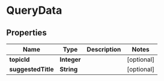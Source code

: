 
# QueryData

## Properties
Name | Type | Description | Notes
------------ | ------------- | ------------- | -------------
**topicId** | **Integer** |  |  [optional]
**suggestedTitle** | **String** |  |  [optional]



